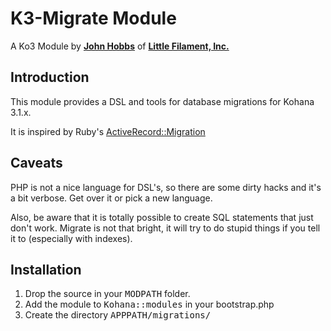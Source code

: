 K3-Migrate Module
=================

A Ko3 Module by [**John Hobbs**](http://twitter.com/jmhobbs) of
**[Little Filament, Inc.](http://littlefilament.com)**

Introduction
------------

This module provides a DSL and tools for database migrations for Kohana 3.1.x.

It is inspired by Ruby's [ActiveRecord::Migration](http://api.rubyonrails.org/classes/ActiveRecord/Migration.html)

Caveats
-------

PHP is not a nice language for DSL's, so there are some dirty hacks and it's a bit verbose. Get over it or pick a new language.

Also, be aware that it is totally possible to create SQL statements that just don't work.  Migrate is not that bright, it will try to do stupid things if you tell it to (especially with indexes).

Installation
------------

1. Drop the source in your <tt>MODPATH</tt> folder.
2. Add the module to <tt>Kohana::modules</tt> in your bootstrap.php
3. Create the directory <tt>APPPATH/migrations/</tt>
